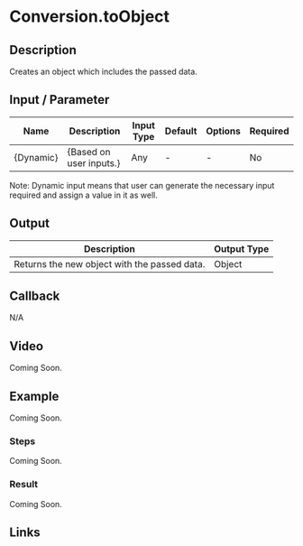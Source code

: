 # Conversion.toObject

## Description

Creates an object which includes the passed data.

## Input / Parameter

| Name | Description | Input Type | Default | Options | Required |
| ------ | ------ | ------ | ------ | ------ | ------ |
| {Dynamic} | {Based on user inputs.} | Any | - | - | No |

Note: Dynamic input means that user can generate the necessary input required and assign a value in it as well. 

## Output   

| Description | Output Type |
| ------ | ------ |
| Returns the new object with the passed data. | Object |

## Callback

N/A

## Video

Coming Soon.

<!-- Format: [![Video]({image-path}?raw=true)]({url-link}) -->

## Example

Coming Soon.

<!-- Share a scenario, like a user requirements. -->

### Steps

Coming Soon.

<!-- Show the steps and share some screenshots.

1. .....

Format: ![]({image-path}?raw=true) -->

### Result

Coming Soon.

<!-- Explain the output.

Format: ![]({image-path}?raw=true) -->

## Links
